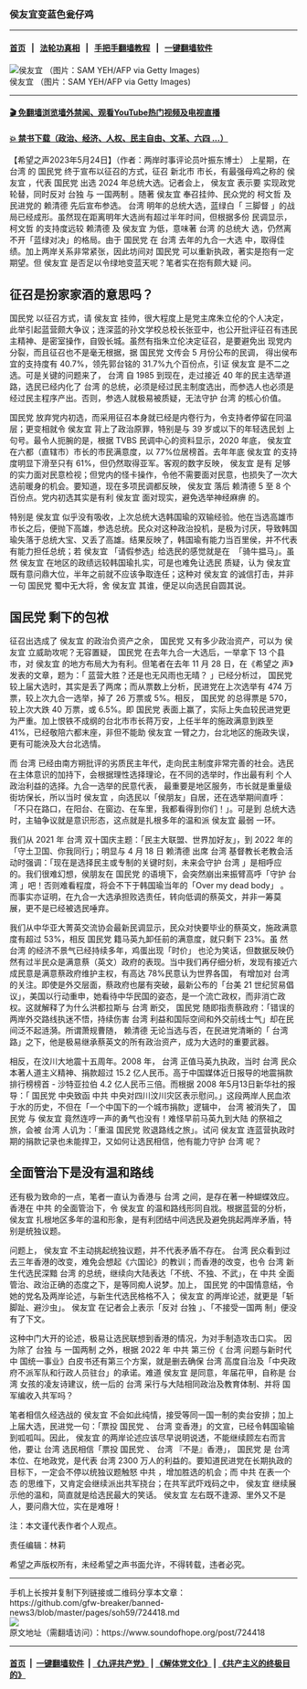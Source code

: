 ### 侯友宜变蓝色瓮仔鸡 
------------------------

#### [首页](https://github.com/gfw-breaker/banned-news3/blob/master/README.md) &nbsp;&nbsp;|&nbsp;&nbsp; [法轮功真相](https://github.com/begood0513/basic/blob/master/README.md)  &nbsp;&nbsp;|&nbsp;&nbsp; [手把手翻墙教程](https://github.com/gfw-breaker/guides/wiki)  &nbsp;&nbsp;|&nbsp;&nbsp; [一键翻墙软件](https://github.com/gfw-breaker/nogfw/blob/master/README.md)  



<div><img alt=" 侯友宜 （图片：SAM YEH/AFP via Getty Images)" src="https://img.soundofhope.org/2023-05/gettyimages-1244474388-594x594-1684940012114.jpg"/>
<br/><figcaption class="caption">
 侯友宜 （图片：SAM YEH/AFP via Getty Images)
</figcaption></div><hr/>

#### [ 🎬  免翻墙浏览墙外禁闻、观看YouTube热门视频及电视直播](https://github.com/gfw-breaker/HelloWorld)

#### [ 💥  禁书下载（政治、经济、人权、民主自由、文革、六四 ...）](https://github.com/gfw-breaker/books/blob/master/README.md)

<div><div class="Content__Wrapper sc-1bvya0-0 elmmKw article_body" data-checkusr="" itemprop="articleBody">
 <div id="post_place_1">
 </div>
 <p class="meta-top">
  <span class="meta">
   【希望之声2023年5月24日】（作者：两岸时事评论员叶振东博士）
  </span>
  上星期，在
  <ok href="/term/1821">
   台湾
  </ok>
  的
  <ok href="/term/13347">
   国民党
  </ok>
  终于宣布以征召的方式，征召
  <ok href="/term/87487">
   新北市
  </ok>
  市长，有最强母鸡之称的
  <ok href="/term/99820">
   侯友宜
  </ok>
  ，代表
  <ok href="/term/13347">
   国民党
  </ok>
  出选 2024 年总统大选。记者会上，
  <ok href="/term/99820">
   侯友宜
  </ok>
  表示要 实现政党轮替，同时反对
  <ok href="/term/19687">
   台独
  </ok>
  与
  <ok href="/term/1658">
   一国两制
  </ok>
  。随著
  <ok href="/term/99820">
   侯友宜
  </ok>
  奉召挂帅、民众党的
  <ok href="/term/1352">
   柯文哲
  </ok>
  及民进党的
  <ok href="/term/64203">
   赖清德
  </ok>
  先后宣布参选。
  <ok href="/term/1821">
   台湾
  </ok>
  明年的总统大选，蓝绿白「
  <ok href="/term/759827">
   三脚督
  </ok>
  」的战局已经成形。虽然现在距离明年大选尚有超过半年时间，但根据多份 民调显示，
  <ok href="/term/1352">
   柯文哲
  </ok>
  的支持度远较
  <ok href="/term/64203">
   赖清德
  </ok>
  及
  <ok href="/term/99820">
   侯友宜
  </ok>
  为低，意味著
  <ok href="/term/1821">
   台湾
  </ok>
  的总统大 选，仍然离不开「蓝绿对决」的格局。由于
  <ok href="/term/13347">
   国民党
  </ok>
  在
  <ok href="/term/1821">
   台湾
  </ok>
  去年的九合一大选 中，取得佳绩。加上两岸关系非常紧张，因此坊间对
  <ok href="/term/13347">
   国民党
  </ok>
  可以重新执政，著实是抱有一定期望。但
  <ok href="/term/99820">
   侯友宜
  </ok>
  是否足以令绿地变蓝天呢？笔者实在抱有颇大疑 问。
 </p>
 <h2>
  征召是扮家家酒的意思吗？
 </h2>
 <p>
  <ok href="/term/13347">
   国民党
  </ok>
  以征召方式，请
  <ok href="/term/99820">
   侯友宜
  </ok>
  挂帅，很大程度上是党主席朱立伦的个人决定， 此举引起蓝营颇大争议；连深蓝的孙文学校总校长张亚中，也公开批评征召有违民主精神、是密室操作，自毁长城。虽然有指朱立伦决定征召，是要避免出 现党内分裂，而且征召也不是毫无根据，据
  <ok href="/term/13347">
   国民党
  </ok>
  文传会 5 月份公布的民调， 得出侯布宜的支持度有 40.7%，领先郭台铭的 31.7%九个百份点，引证
  <ok href="/term/99820">
   侯友宜
  </ok>
  是不二之选。可是关键的问题来了，
  <ok href="/term/1821">
   台湾
  </ok>
  自 1985 到现在，走过接近 40 年的民主选举道路，选民已经内化了
  <ok href="/term/1821">
   台湾
  </ok>
  的总统，必须是经过民主制度选出，而参选人也必须是经过民主程序产出。否则，参选人就极易被质疑，无法守护
  <ok href="/term/1821">
   台湾
  </ok>
  的核心价值。
 </p>
 <p>
  <ok href="/term/13347">
   国民党
  </ok>
  放弃党内初选，而采用征召本身就已经是内卷行为，令支持者停留在同温层；更变相就令
  <ok href="/term/99820">
   侯友宜
  </ok>
  背上了政治原罪，特别是与 39 岁或以下的年轻选民划 上句号。最令人扼腕的是，根据 TVBS 民调中心的资料显示，2020 年底，
  <ok href="/term/99820">
   侯友宜
  </ok>
  在六都（直辖市）市长的市民满意度，以 77%位居榜首。去年年底
  <ok href="/term/99820">
   侯友宜
  </ok>
  的支持度明显下滑至只有 61%，但仍然取得亚军。客观的数字反映，
  <ok href="/term/99820">
   侯友宜
  </ok>
  是有 足够的实力面对民意检视；但党内的怪卡操作，令他不需要面对民意，也损失了一次大选前暖身的机会。要知道，现在多项民调都反映，
  <ok href="/term/99820">
   侯友宜
  </ok>
  落后
  <ok href="/term/64203">
   赖清德
  </ok>
  5 至 8 个百份点。党内初选其实是有利
  <ok href="/term/99820">
   侯友宜
  </ok>
  面对现实，避免选举神经麻痹 的。
 </p>
 <p>
  特别是
  <ok href="/term/99820">
   侯友宜
  </ok>
  似乎没有吸收，上次总统大选韩国瑜的双输经验。他在当选高雄市市长之后，便抛下高雄，参选总统。民众对这种政治投机，是极为讨厌，导致韩国瑜失落于总统大宝、又丢了高雄。结果反映了，韩国瑜有能力当百里侯，并不代表有能力担任总统；若
  <ok href="/term/99820">
   侯友宜
  </ok>
  「请假参选」给选民的感觉就是在  「骑牛揾马」。虽然
  <ok href="/term/99820">
   侯友宜
  </ok>
  在地区的政绩远较韩国瑜扎实，可是也难免让选民 质疑，认为
  <ok href="/term/99820">
   侯友宜
  </ok>
  既有意问鼎大位，半年之前就不应该争取连任；这种对
  <ok href="/term/99820">
   侯友宜
  </ok>
  的诚信打击，并非一句
  <ok href="/term/13347">
   国民党
  </ok>
  蜀中无大将，舍
  <ok href="/term/99820">
   侯友宜
  </ok>
  其谁，便足以向选民自圆其说。
 </p>
 <h2>
  <ok href="/term/13347">
   国民党
  </ok>
  剩下的包袱
 </h2>
 <p>
  征召出选成了
  <ok href="/term/99820">
   侯友宜
  </ok>
  的政治负资产之余，
  <ok href="/term/13347">
   国民党
  </ok>
  又有多少政治资产，可以为
  <ok href="/term/99820">
   侯友宜
  </ok>
  立威助攻呢？无容置疑，
  <ok href="/term/13347">
   国民党
  </ok>
  在去年九合一大选后，一举拿下 13 个县 市，对
  <ok href="/term/99820">
   侯友宜
  </ok>
  的地方布局大为有利。但笔者在去年 11 月 28 日，在《希望之 声》发表的文章，题为：「
  <ok href="https://www.soundofhope.org/post/674958?lang=b5">
   蓝营大胜？还是也无风雨也无晴？
  </ok>
  」已经分析过，
  <ok href="/term/13347">
   国民党
  </ok>
  较上届大选时，其实是丢了两席；而从票数上分析，民进党在上次选举有 474 万票，较上次九合一选举，掉了 26 万票或 5%。相反，
  <ok href="/term/13347">
   国民党
  </ok>
  的总得票是 570，较上次大跌 40 万票，或 6.5%。即
  <ok href="/term/13347">
   国民党
  </ok>
  表面上赢了，实际上失血较民进党更为严重。加上恨铁不成纲的台北市市长蒋万安，上任半年的施政满意到跌至 41%，已经敬陪六都末座，非但不能助
  <ok href="/term/99820">
   侯友宜
  </ok>
  一臂之力，台北地区的施政失误，更有可能泱及大台北选情。
 </p>
 <p>
  而
  <ok href="/term/1821">
   台湾
  </ok>
  已经由南方朔批评的劣质民主年代，走向民主制度非常完善的社会。选民在主体意识的加持下，会根据理性选择理论，在不同的选举时，作出最有利 个人政治利益的选择。九合一选举的民意代表， 最重要是地区服务，市长就是重量级街坊保长，所以当时
  <ok href="/term/99820">
   侯友宜
  </ok>
  ，向选民以「侯朋友」自居，还在选举期间直呼：「不只在路口，在阳台、在窗边、在车里，我都看得到你们！」。可是到 总统大选时，主轴争议就是意识形态，这点就是扎根多年的温和派
  <ok href="/term/99820">
   侯友宜
  </ok>
  最弱 一环。
 </p>
 <p>
  我们从 2021 年
  <ok href="/term/1821">
   台湾
  </ok>
  双十国庆主题：「民主大联盟、世界加好友」，到 2022 年的 「守土卫国、你我同行」；明显与 4 月 18 日
  <ok href="/term/64203">
   赖清德
  </ok>
  出席
  <ok href="/term/1821">
   台湾
  </ok>
  基督教长老教会活 动时强调：「现在是选择民主或专制的关键时刻，未来会守护
  <ok href="/term/1821">
   台湾
  </ok>
  」是相呼应 的。我们很难幻想，侯朋友在
  <ok href="/term/13347">
   国民党
  </ok>
  的语境下，会突然崩出来振臂高呼「守护
  <ok href="/term/1821">
   台湾
  </ok>
  」吧！否则难看程度，将会不下于韩国瑜当年的「Over my dead body」 。 而事实亦证明，在九合一大选承担败选责任，转向低调的蔡英文，并非一筹莫 展，更不是已经被选民唾弃。
 </p>
 <p>
  我们从中华亚大菁英交流协会最新民调显示，民众对快要毕业的蔡英文，施政满意度有超过 53%，相反
  <ok href="/term/13347">
   国民党
  </ok>
  籍马英九卸任前的满意度，就只剩下 23%。虽 然
  <ok href="/term/1821">
   台湾
  </ok>
  的经济不景气已经持续多年，鸡蛋出现「时价」 也沦为笑话，但数据反映仍然有过半民众是满意蔡（英文）政府的表现。当中我们再仔细分析，发现有接近六成民意是满意蔡政府维护主权，有高达 78%民意认为世界各国， 有增加对
  <ok href="/term/1821">
   台湾
  </ok>
  的关注。即使是外交层面，蔡政府也屡有突破，最新公布的「台美 21 世纪贸易倡议」，美国以行动重申，她看待中华民国的姿态，是一个流亡政权，而非消亡政权。这就解释了为什么洪都拉斯与
  <ok href="/term/1821">
   台湾
  </ok>
  断交，
  <ok href="/term/13347">
   国民党
  </ok>
  随即指责蔡政府：「错误的两岸外交路线执迷不悟，持续伤害
  <ok href="/term/1821">
   台湾
  </ok>
  利益和国际空间和外交前线士气」却在民间泛不起涟漪。所谓萧规曹随，
  <ok href="/term/64203">
   赖清德
  </ok>
  无论当选与否，在民进党清晰的「
  <ok href="/term/1821">
   台湾
  </ok>
  路」之下，他是极易继承蔡英文的所有政治资产，成为大选时的重要武器。
 </p>
 <p>
  相反，在汶川大地震十五周年。2008 年，
  <ok href="/term/1821">
   台湾
  </ok>
  正值马英九执政，当时
  <ok href="/term/1821">
   台湾
  </ok>
  民众本著人道主义精神、捐款超过 15.2 亿人民币。高于中国媒体近日报导的地震捐款排行榜榜首 - 沙特亚拉伯 4.2 亿人民币三倍。而根据 2008 年5月13日新华社的报导：「
  <ok href="/term/13347">
   国民党
  </ok>
  中央致函
  <ok href="/term/1059">
   中共
  </ok>
  中央对四川汶川灾区表示慰问。」这段两岸人民血浓于水的历史，不但在「一个中国下的一个城市捐款」逻辑中，
  <ok href="/term/1821">
   台湾
  </ok>
  被消失了，
  <ok href="/term/13347">
   国民党
  </ok>
  与
  <ok href="/term/99820">
   侯友宜
  </ok>
  竟然连哼一声的勇气也没有！难怪早前马英九到大陆 的祭祖之旅，会被
  <ok href="/term/1821">
   台湾
  </ok>
  人讥为：「重温
  <ok href="/term/13347">
   国民党
  </ok>
  败退路线之旅」。试问
  <ok href="/term/99820">
   侯友宜
  </ok>
  连蓝营执政时期的捐款记录也未能捍卫，又如何让选民相信，他有能力守护
  <ok href="/term/1821">
   台湾
  </ok>
  呢？
 </p>
 <h2>
  <strong>
   全面管治下是没有温和路线
  </strong>
 </h2>
 <p>
  还有极为致命的一点，笔者一直认为香港与
  <ok href="/term/1821">
   台湾
  </ok>
  之间，是存在著一种蝴蝶效应。香港在
  <ok href="/term/1059">
   中共
  </ok>
  的全面管治下，令
  <ok href="/term/99820">
   侯友宜
  </ok>
  的温和路线形同自戕。根据蓝营的分析，
  <ok href="/term/99820">
   侯友宜
  </ok>
  扎根地区多年的温和形象，是有利团结中间选民及避免挑起两岸矛盾，特别是统独议题。
 </p>
 <p>
  问题上，
  <ok href="/term/99820">
   侯友宜
  </ok>
  不主动挑起统独议题，并不代表矛盾不存在。
  <ok href="/term/1821">
   台湾
  </ok>
  民众看到过 去三年香港的改变，难免会想起《六国论》的教训；而香港的改变，也令
  <ok href="/term/1821">
   台湾
  </ok>
  新生代选民深黯
  <ok href="/term/1821">
   台湾
  </ok>
  的总统，继续向大陆表达「不统、不独、不武」，在
  <ok href="/term/1059">
   中共
  </ok>
  全面管治、政治正确的态度之下，是等同痴人说梦。加上，
  <ok href="/term/13347">
   国民党
  </ok>
  的中国情意结，令她的党名及两岸论述，与新生代选民格格不入；
  <ok href="/term/99820">
   侯友宜
  </ok>
  的两岸论述，就更是「斩脚趾、避沙虫」。
  <ok href="/term/99820">
   侯友宜
  </ok>
  在记者会上表示「反对
  <ok href="/term/19687">
   台独
  </ok>
  」、「不接受一国两 制」便没有了下文。
 </p>
 <p>
  这种中门大开的论述，极易让选民联想到香港的情况，为对手制造攻击口实。 因为除了
  <ok href="/term/19687">
   台独
  </ok>
  与
  <ok href="/term/1658">
   一国两制
  </ok>
  之外，根据 2022 年
  <ok href="/term/1059">
   中共
  </ok>
  第三份《
  <ok href="/term/1821">
   台湾
  </ok>
  问题与新时代中 国统一事业》白皮书还有第三个方案，就是删去确保
  <ok href="/term/1821">
   台湾
  </ok>
  高度自治及「中央政府不派军队和行政人员驻台」的承诺。难道
  <ok href="/term/99820">
   侯友宜
  </ok>
  是同意，年届花甲，自称是
  <ok href="/term/1821">
   台湾
  </ok>
  女孩的凌友诗建议，统一后的
  <ok href="/term/1821">
   台湾
  </ok>
  采行与大陆相同政治及教育体制、并将 国军编收入共军吗？
 </p>
 <p>
  笔者相信久经选战的
  <ok href="/term/99820">
   侯友宜
  </ok>
  不会如此纯情，接受等同一国一制的卖台安排；加上上届大选，民进党一句：「票投
  <ok href="/term/13347">
   国民党
  </ok>
  、
  <ok href="/term/1821">
   台湾
  </ok>
  变香港」的文宣，已经令韩国瑜输到呱呱叫。因此，
  <ok href="/term/99820">
   侯友宜
  </ok>
  的两岸论述应该尽早说明说透，不能继续顾左右而言他，要让
  <ok href="/term/1821">
   台湾
  </ok>
  选民相信「票投
  <ok href="/term/13347">
   国民党
  </ok>
  、
  <ok href="/term/1821">
   台湾
  </ok>
  『不是』香港」，
  <ok href="/term/13347">
   国民党
  </ok>
  是
  <ok href="/term/1821">
   台湾
  </ok>
  本位、在地政党，是代表
  <ok href="/term/1821">
   台湾
  </ok>
  2300 万人的利益的。要知道民进党在长期执政的目标下，一定会不停以统独议题触怒
  <ok href="/term/1059">
   中共
  </ok>
  ，增加胜选的机会；而
  <ok href="/term/1059">
   中共
  </ok>
  在表一个态 的思维下，又肯定会继续派出共军挠台；在共军武吓戏码之中，
  <ok href="/term/99820">
   侯友宜
  </ok>
  继续展示他的温和，简直就是给选民最大的笑话。
  <ok href="/term/99820">
   侯友宜
  </ok>
  左右既不逢源、里外又不是人，要问鼎大位，实在是难呀！
 </p>
 <p>
  注：本文谨代表作者个人观点。
 </p>
 <p class="meta-btm">
  责任编辑：林莉
 </p>
 <p class="meta-btm">
  希望之声版权所有，未经希望之声书面允许，不得转载，违者必究。
 </p>
</div>
</div>
<hr/>
手机上长按并复制下列链接或二维码分享本文章：<br/>
https://github.com/gfw-breaker/banned-news3/blob/master/pages/soh59/724418.md <br/>
<a href='https://github.com/gfw-breaker/banned-news3/blob/master/pages/soh59/724418.md'><img src='https://github.com/gfw-breaker/banned-news3/blob/master/pages/soh59/724418.md.png'/></a> <br/>
原文地址（需翻墙访问）：https://www.soundofhope.org/post/724418


------------------------
#### [首页](https://github.com/gfw-breaker/banned-news3/blob/master/README.md) &nbsp;|&nbsp; [一键翻墙软件](https://github.com/gfw-breaker/nogfw/blob/master/README.md) &nbsp;| [《九评共产党》](https://github.com/gfw-breaker/9ping.md/blob/master/README.md#九评之一评共产党是什么) | [《解体党文化》](https://github.com/gfw-breaker/jtdwh.md/blob/master/README.md) | [《共产主义的终极目的》](https://github.com/gfw-breaker/gczydzjmd.md/blob/master/README.md)


<img src='http://gfw-breaker.win/banned-news3/pages/soh59/724418.md' width='0px' height='0px'/>